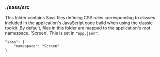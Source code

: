 ### ./sass/src

This folder contains Sass files defining CSS rules corresponding to classes
included in the application's JavaScript code build when using the classic toolkit.
By default, files in this folder are mapped to the application's root namespace, 'Screen'.
This is set in `"app.json"`:

    "sass": {
        "namespace": "Screen"
    }